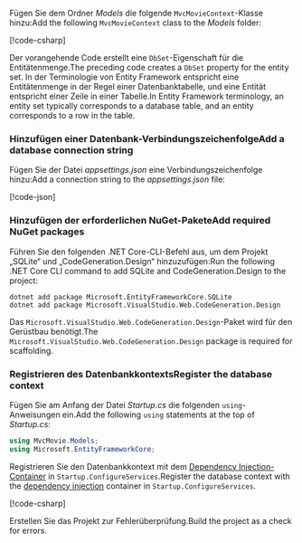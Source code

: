 <a name="dc"></a>

<span data-ttu-id="ced7b-101">Fügen Sie dem Ordner *Models* die folgende `MvcMovieContext`-Klasse hinzu:</span><span class="sxs-lookup"><span data-stu-id="ced7b-101">Add the following `MvcMovieContext` class to the *Models* folder:</span></span>  

[!code-csharp[](~/tutorials/first-mvc-app/start-mvc/sample/MvcMovie22/Data/MvcMovieContext.cs)]


<span data-ttu-id="ced7b-102">Der vorangehende Code erstellt eine `DbSet`-Eigenschaft für die Entitätenmenge.</span><span class="sxs-lookup"><span data-stu-id="ced7b-102">The preceding code creates a `DbSet` property for the entity set.</span></span> <span data-ttu-id="ced7b-103">In der Terminologie von Entity Framework entspricht eine Entitätenmenge in der Regel einer Datenbanktabelle, und eine Entität entspricht einer Zeile in einer Tabelle.</span><span class="sxs-lookup"><span data-stu-id="ced7b-103">In Entity Framework terminology, an entity set typically corresponds to a database table, and an entity corresponds to a row in the table.</span></span>

<a name="cs"></a>

### <a name="add-a-database-connection-string"></a><span data-ttu-id="ced7b-104">Hinzufügen einer Datenbank-Verbindungszeichenfolge</span><span class="sxs-lookup"><span data-stu-id="ced7b-104">Add a database connection string</span></span>

<span data-ttu-id="ced7b-105">Fügen Sie der Datei *appsettings.json* eine Verbindungszeichenfolge hinzu:</span><span class="sxs-lookup"><span data-stu-id="ced7b-105">Add a connection string to the *appsettings.json* file:</span></span>

[!code-json[](~/tutorials/razor-pages/razor-pages-start/sample/RazorPagesMovie/appsettings_SQLite.json?highlight=8-10)]

### <a name="add-required-nuget-packages"></a><span data-ttu-id="ced7b-106">Hinzufügen der erforderlichen NuGet-Pakete</span><span class="sxs-lookup"><span data-stu-id="ced7b-106">Add required NuGet packages</span></span>

<span data-ttu-id="ced7b-107">Führen Sie den folgenden .NET Core-CLI-Befehl aus, um dem Projekt „SQLite“ und „CodeGeneration.Design“ hinzuzufügen:</span><span class="sxs-lookup"><span data-stu-id="ced7b-107">Run the following .NET Core CLI command to add SQLite and CodeGeneration.Design  to the project:</span></span>

```console
dotnet add package Microsoft.EntityFrameworkCore.SQLite
dotnet add package Microsoft.VisualStudio.Web.CodeGeneration.Design
```

<span data-ttu-id="ced7b-108">Das `Microsoft.VisualStudio.Web.CodeGeneration.Design`-Paket wird für den Gerüstbau benötigt.</span><span class="sxs-lookup"><span data-stu-id="ced7b-108">The `Microsoft.VisualStudio.Web.CodeGeneration.Design` package is required for scaffolding.</span></span>

<a name="reg"></a>

### <a name="register-the-database-context"></a><span data-ttu-id="ced7b-109">Registrieren des Datenbankkontexts</span><span class="sxs-lookup"><span data-stu-id="ced7b-109">Register the database context</span></span>

<span data-ttu-id="ced7b-110">Fügen Sie am Anfang der Datei *Startup.cs* die folgenden `using`-Anweisungen ein.</span><span class="sxs-lookup"><span data-stu-id="ced7b-110">Add the following `using` statements at the top of *Startup.cs*:</span></span>

```csharp
using MvcMovie.Models;
using Microsoft.EntityFrameworkCore;
```

<span data-ttu-id="ced7b-111">Registrieren Sie den Datenbankkontext mit dem [Dependency Injection-Container](xref:fundamentals/dependency-injection) in `Startup.ConfigureServices`.</span><span class="sxs-lookup"><span data-stu-id="ced7b-111">Register the database context with the [dependency injection](xref:fundamentals/dependency-injection) container in `Startup.ConfigureServices`.</span></span>

[!code-csharp[](~/tutorials/first-mvc-app/start-mvc/sample/MvcMovie22/Startup.cs?name=snippet_UseSqlite&highlight=11-12)]

<span data-ttu-id="ced7b-112">Erstellen Sie das Projekt zur Fehlerüberprüfung.</span><span class="sxs-lookup"><span data-stu-id="ced7b-112">Build the project as a check for errors.</span></span>